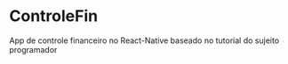 # ControleFin
App de controle financeiro no React-Native baseado no tutorial do sujeito programador
